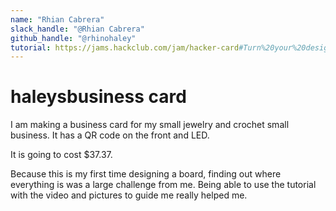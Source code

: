 ```yaml
---
name: "Rhian Cabrera"
slack_handle: "@Rhian Cabrera"
github_handle: "@rhinohaley"
tutorial: https://jams.hackclub.com/jam/hacker-card#Turn%20your%20design...%20into%20an%20actual%20card!
---
```


# haleysbusiness card

<!-- Describe your board in 2-3 sentences. What are you making? What will it do? -->
I am making a business card for my small jewelry and crochet small business. It has a QR code on the front and LED.
<!-- How much is it going to cost? -->
It is going to cost $37.37.
<!-- Tell us a little bit about your design process. What were some challenges? What helped? ***Totally optional*** -->
Because this is my first time designing a board, finding out where everything is was a large challenge from me. Being able to use the tutorial with the video and pictures to guide me really helped me.

